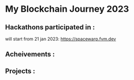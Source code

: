 <!-- @format -->

# My Blockchain Journey 2023

## Hackathons participated in :

will start from 21 jan 2023: https://spacewarp.fvm.dev

## Acheivements :

## Projects :
